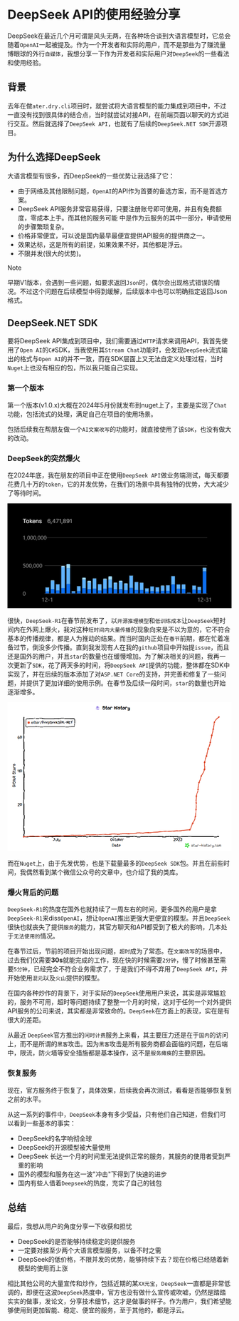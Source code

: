 # DeepSeek API的使用经验分享

DeepSeek在最近几个月可谓是风头无两，在各种场合谈到大语言模型时，它总会随着`OpenAI`一起被提及。作为一个开发者和实际的用户，而不是那些为了赚流量博眼球的外行`自媒体`，我想分享一下作为开发者和实际用户对`DeepSeek`的一些看法和使用经验。

## 背景

去年在做`ater.dry.cli`项目时，就尝试将大语言模型的能力集成到项目中，不过一直没有找到很具体的结合点，当时就尝试对接API，在前端页面以聊天的方式进行交互。然后就选择了`DeepSeek API`，也就有了后续的`DeepSeek.NET SDK`开源项目。

## 为什么选择DeepSeek

大语言模型有很多，而DeepSeek的一些优势让我选择了它：

- 由于网络及其他限制问题，`OpenAI`的API作为首要的备选方案，而不是首选方案。
- DeepSeek API服务非常容易获得，只要注册账号即可使用，并且有免费额度，零成本上手。而其他的服务可能 中是作为云服务的其中一部分，申请使用的步骤繁琐复杂。
- 价格非常便宜，可以说是国内最早最便宜提供API服务的提供商之一。
- 效果达标，这是所有的前提，如果效果不好，其他都是浮云。
- 不限并发(很大的优势)。

> [!NOTE]
> 早期V1版本，会遇到一些问题，如要求返回`Json`时，偶尔会出现格式错误的情况。不过这个问题在后续模型中得到缓解，后续版本中也可以明确指定返回Json格式。

## DeepSeek.NET SDK

要将DeepSeek API集成到项目中，我们需要通过`HTTP`请求来调用API，我首先使用了`Open AI`的`C#`SDK，当我使用其`Stream Chat`功能时，会发现`DeepSeek`流式输出的格式与`Open AI`的并不一致，而在SDK层面上又无法自定义处理过程，当时`Nuget`上也没有相应的包，所以我只能自己实现。

### 第一个版本

第一个版本(v1.0.x)大概在2024年5月份就发布到nuget上了，主要是实现了`Chat`功能，包括流式的处理，满足自己在项目的使用场景。

包括后续我在帮朋友做一个`AI文案改写`的功能时，就直接使用了该`SDK`，也没有做大的改动。

### DeepSeek的突然爆火

在2024年底，我在朋友的项目中正在使用`DeepSeek API`做业务端测试，每天都要花费几十万的`token`，它的并发优势，在我们的场景中具有独特的优势，大大减少了等待时间。

![使用量](../images/deepseek202412cost.png)

很快，`DeepSeek-R1`在春节前发布了，以`开源推理模型`和`低训练成本`让`DeepSeek`短时间内在外网上爆火，我对这种`短时间内大量传播`的现象向来是不以为意的，它不符合基本的传播规律，都是人为推动的结果。而当时国内正处在`春节`前期，都在忙着准备过节，倒没多少传播。直到我发现有人在我的`github`项目中开始提`issue`，而且还是国外的用户，并且`star`的数量也在缓慢增加。为了解决相关的问题，我再一次更新了`SDK`，花了两天多的时间，将`DeepSeek API`提供的功能，整体都在SDK中实现了，并在后续的版本添加了对`ASP.NET Core`的支持，并完善和修复了一些问题，并提供了更加详细的使用示例。在春节及后续一段时间，`star`的数量也开始逐渐增多。

![star](../images/star-history.png)

而在`Nuget`上，由于先发优势，也是下载量最多的`DeepSeek SDK`包。并且在前些时间，我偶然看到某个微信公众号的文章中，也介绍了我的类库。

### 爆火背后的问题

`DeepSeek-R1`的热度在国外也就持续了一周左右的时间，更多国外的用户是拿`DeepSeek-R1`来diss`OpenAI`，想让`OpenAI`推出更强大更便宜的模型。并且`DeepSeek`很快也就丧失了提供`服务`的能力，其官方聊天和API都受到了极大的影响，几本处于`无法使用的`情况。

在春节过后，节前的项目开始出现问题，`超时`成为了常态。在`文案改写`的场景中，过去我们仅需要**30s**就能完成的工作，现在快的时候需要`2分钟`，慢了时候甚至需要`5分钟`，已经完全不符合业务需求了，于是我们不得不弃用了`DeepSeek API`，并开始使用`混元`以及`火山`提供的模型。

在国内各种炒作的背景下，对于实际的`DeepSeek`使用用户来说，其实是非常尴尬的，服务不可用，超时等问题持续了整整一个月的时候，这对于任何一个对外提供API服务的公司来说，其实都是非常致命的。`DeepSeek`在方面上的表现，实在是有很大的差距。

从最近 `DeepSeek`官方推出的`闲时计费`服务上来看，其主要压力还是在于`国内`的访问上，而不是所谓的`黑客`攻击。因为`黑客`攻击是所有服务商都会面临的问题，在后端中，限流，防火墙等安全措施都是基本操作，这不是`服务瘫痪`的主要原因。

### 恢复服务

现在，官方服务终于恢复了，具体效果，后续我会再次测试，看看是否能够恢复到之前的水平。

从这一系列的事件中，`DeepSeek`本身有多少受益，只有他们自己知道，但我们可以看到一些基本的事实：

- DeepSeek的名字响彻全球
- DeepSeek的开源模型被大量使用
- DeepSeek 长达一个月的时间里无法提供正常的服务，其服务的使用者受到严重的影响
- 国外的模型和服务在这一波"冲击"下得到了快速的进步
- 国内有些人借着`Deepseek`的热度，充实了自己的钱包

## 总结

最后，我想从用户的角度分享一下收获和担忧

- DeepSeek的是否能够持续稳定的提供服务
- 一定要对接至少两个大语言模型服务，以备不时之需
- DeepSeek的低价格，不限并发的优势，能够持续下去？现在价格已经随着新模型的使用而上涨

相比其他公司的大量宣传和炒作，包括近期的某`XX元宝`，`DeepSeek`一直都是非常低调的，即便在这波`DeepSeek`热度中，官方也没有做什么宣传或吹嘘，仍然是踏踏实实的做事，发论文，分享技术细节，这才是做事的样子。作为用户，我们希望能够使用到更加智能、稳定、便宜的服务，至于其他的，都是浮云。